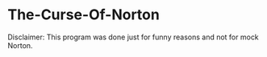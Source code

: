 # The-Curse-Of-Norton

Disclaimer: This program was done just for funny reasons and not for mock Norton.
